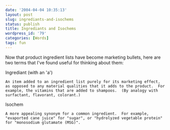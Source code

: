 ```yaml
---
date: '2004-04-04 10:35:13'
layout: post
slug: ingrediants-and-isochems
status: publish
title: Ingrediants and Isochems
wordpress_id: '79'
categories: [Words]
tags: fun
---
```


Now that product ingredient lists have become marketing bullets, here are two terms that I've found useful for thinking about them:

Ingrediant (with an 'a')

    An item added to an ingredient list purely for its marketing effect, as opposed to any material qualities that it adds to the product.  For example, the vitamins that are added to shampoos.  (By analogy with surfactant, flavorant, colorant.)

Isochem

    A more appealing synonym for a common ingredient.  For example, "evaported cane juice" for "sugar", or "hydrolyzed vegetable protein" for "monosodium glutamate (MSG)".

